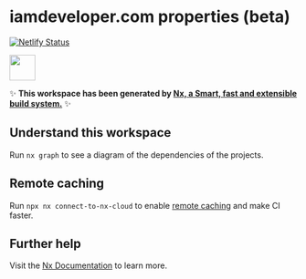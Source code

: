 # iamdeveloper.com properties (beta)

[![Netlify Status](https://api.netlify.com/api/v1/badges/883b15c9-7470-4c01-b193-8dc61c7d8879/deploy-status)](https://app.netlify.com/sites/iamdeveloper-dot-com-beta/deploys)

<a alt="Nx logo" href="https://nx.dev" target="_blank" rel="noreferrer"><img src="https://raw.githubusercontent.com/nrwl/nx/master/images/nx-logo.png" width="45"></a>

✨ **This workspace has been generated by [Nx, a Smart, fast and extensible build system.](https://nx.dev)** ✨

## Understand this workspace

Run `nx graph` to see a diagram of the dependencies of the projects.

## Remote caching

Run `npx nx connect-to-nx-cloud` to enable [remote caching](https://nx.app) and make CI faster.

## Further help

Visit the [Nx Documentation](https://nx.dev) to learn more.
